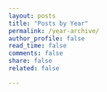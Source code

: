 ```yaml
---
layout: posts
title: "Posts by Year"
permalink: /year-archive/
author_profile: false
read_time: false
comments: false
share: false
related: false

---
```



